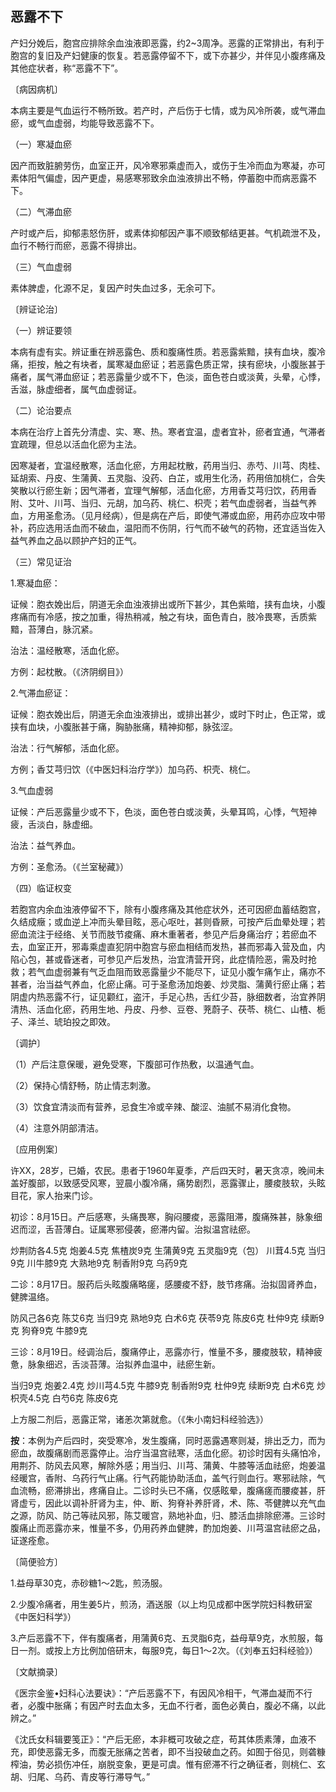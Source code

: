 ## 恶露不下

产妇分娩后，胞宫应排除余血浊液即恶露，约2~3周净。恶露的正常排出，有利于胞宫的复旧及产妇健康的恢复。若恶露停留不下，或下亦甚少，并伴见小腹疼痛及其他症状者，称“恶露不下”。

〔病因病机〕

本病主要是气血运行不畅所致。若产时，产后伤于七情，或为风冷所袭，或气滞血瘀，或气血虚弱，均能导致恶露不下。

（一）寒凝血瘀

因产而致脏腑劳伤，血室正开，风冷寒邪乘虚而入，或伤于生冷而血为寒凝，亦可素体阳气偏虚，因产更虚，易感寒邪致余血浊液排出不畅，停蓄胞中而病恶露不下。

（二）气滞血瘀

产时或产后，抑郁恚怒伤肝，或素体抑郁因产事不顺致郁结更甚。气机疏泄不及，血行不畅行而瘀，恶露不得排出。

（三）气血虚弱

素体脾虚，化源不足，复因产时失血过多，无余可下。

〔辨证论治〕

（一）辨证要领

本病有虚有实。辨证重在辨恶露色、质和腹痛性质。若恶露紫黯，挟有血块，腹冷痛，拒按，触之有块者，属寒凝血瘀证；若恶露色质正常，挟有瘀块，小腹胀甚于痛者，属气滞血瘀证；若恶露量少或不下，色淡，面色苍白或淡黄，头晕，心悸，舌滋，脉虚细者，属气血虚弱证。

（二）论治要点

本病在治疗上首先分清虚、实、寒、热。寒者宜温，虚者宜补，瘀者宜通，气滞者宜疏理，但总以活血化瘀为主法。

因寒凝者，宜温经散寒，活血化瘀，方用起枕散，药用当归、赤芍、川芎、肉桂、延胡索、丹皮、生蒲黄、五灵脂、没药、白芷，或用生化汤，药用倍加桃仁，合失笑散以行瘀生新；因气滞者，宜理气解郁，活血化瘀，方用香艾芎归饮，药用香附、艾叶、川芎、当归、元胡，加乌药、桃仁、枳壳；若气血虚弱者，当益气养血，方用圣愈汤。（见月经病），但是病在产后，即使气滞或血瘀，用药亦应攻中带补，药应选用活血而不破血，温阳而不伤阴，行气而不破气的药物，还宜适当佐入益气养血之品以顾护产妇的正气。

（三）常见证治

1.寒凝血瘀：

证候：胞衣娩出后，阴道无余血浊液排出或所下甚少，其色紫暗，挟有血块，小腹疼痛而有冷感，按之加重，得热稍减，触之有块，面色青白，肢冷畏寒，舌质紫黯，苔薄白，脉沉紧。

治法：温经散寒，活血化瘀。

方例：起枕散。（《济阴纲目》）

2.气滞血瘀证：

证候：胞衣娩出后，阴道无余血浊液排出，或排出甚少，或时下时止，色正常，或挟有血块，小腹胀甚于痛，胸胁胀痛，精神抑郁，脉弦涩。

治法：行气解郁，活血化瘀。

方例；香艾芎归饮（《中医妇科治疗学》）加乌药、枳壳、桃仁。

3.气血虚弱

证候：产后恶露量少或不下，色淡，面色苍白或淡黄，头晕耳鸣，心悸，气短神疲，舌淡白，脉虚细。

治法：益气养血。

方例：圣愈汤。（《兰室秘藏》）

（四）临证权变

若胞宫内余血浊液停留不下，除有小腹疼痛及其他症状外，还可因瘀血蓄结胞宫，久结成癥；或血逆上冲而头晕目眩，恶心呕吐，甚则昏厥，可按产后血晕处理；若瘀血流注于经络、关节而肢节痠痛、麻木重著者，参见产后身痛治疗；若瘀血不去，血室正开，邪毒乘虚直犯阴中胞宫与瘀血相结而发热，甚而邪毒入营及血，内陷心包，甚或昏迷者，可参见产后发热，治宜清营开窍，此症情险恶，需及时抢救；若气血虚弱兼有气乏血阻而致恶露量少不能尽下，证见小腹乍痛乍止，痛亦不甚者，治当益气养血，化瘀止痛。可于圣愈汤加炮姜、炒灵脂、蒲黄行瘀止痛；若阴虚内热恶露不行，证见颧红，盗汗，手足心热，舌红少苔，脉细数者，治宜养阴清热、活血化瘀，药用生地、丹皮、丹参、豆卷、茺蔚子、茯苓、桃仁、山楂、栀子、泽兰、琥珀投之即效。

〔调护〕

（1）产后注意保暖，避免受寒，下腹部可作热敷，以温通气血。

（2）保持心情舒畅，防止情志刺激。

（3）饮食宜清淡而有营养，忌食生冷或辛辣、酸涩、油腻不易消化食物。

（4）注意外阴部清洁。

〔应用例案〕

许XX，28岁，已婚，农民。患者于1960年夏季，产后四天时，暑天贪凉，晚间未盖好腹部，以致感受风寒，翌晨小腹冷痛，痛势剧烈，恶露骤止，腰痠肢软，头眩目花，家人抬来门诊。

初诊：8月15日。产后感寒，头痛畏寒，胸闷腰痠，恶露阻滞，腹痛殊甚，脉象细迟而涩，舌苔薄白。证属寒邪侵袭，瘀滞内留。治拟温宫祛瘀。

炒荆防各4.5克  炮姜4.5克  焦楂炭9克  生蒲黄9克  五灵脂9克（包）  川茸4.5克  当归9克  川牛膝9克  大熟地9克  制香附9克  乌药9克

二诊：8月17日。服药后头眩腹痛略瘥，感腰痠不舒，肢节疼痛。治拟固肾养血，健脾温络。

防风己各6克 陈艾6克  当归9克  熟地9克  白术6克  茯苓9克  陈皮6克  杜仲9克  续断9克  狗脊9克  牛膝9克

三诊：8月19日。经调治后，腹痛停止，恶露亦行，惟量不多，腰痠肢软，精神疲惫，脉象细迟，舌淡苔薄。治拟养血温中，祛瘀生新。

当归9克  炮姜2.4克  炒川芎4.5克  牛膝9克  制香附9克  杜仲9克  续断9克  白术6克  炒枳壳4.5克  白芍6克  陈皮6克

上方服二剂后，恶露正常，诸恙次第就愈。（《朱小南妇科经验选》）

**按**：本例为产后四时，突受寒冷，发生腹痛，同时恶露遇寒则凝，排出乏力，而为瘀血，故腹痛剧而恶露停止。治疗当温宫祛寒，活血化瘀。初诊时因有头痛怕冷，用荆芥、防风去风寒，解除外感；用当归、川芎、蒲黄、牛膝等活血祛瘀，炮姜温经暖宫，香附、乌药行气止痛。行气药能协助活血，盖气行则血行。寒邪祛除，气血流畅，瘀滞排出，疼痛自止。二诊时头已不痛，仅感眩晕，腹痛瘥而腰痠甚，肝肾虚亏，因此以调补肝肾为主，仲、断、狗脊补养肝肾，术、陈、苓健脾以充气血之源，防风、防己等祛风邪，陈艾暖宫，熟地补血，归、膝活血排除瘀滞。三诊时腹痛止而恶露亦来，惟量不多，仍用药养血健脾，酌加炮姜、川芎温宫祛瘀之品，证遂痊愈。

〔简便验方〕

1.益母草30克，赤砂糖1〜2匙，煎汤服。

2.少腹冷痛者，用生姜5片，煎汤，酒送服（以上均见成都中医学院妇科教研室《中医妇科学》）

3.产后恶露不下，伴有腹痛者，用蒲黄6克、五灵脂6克，益母草9克，水煎服，每日一剂。或按上方比例加倍研末，每服9克，每日1〜2次。（《刘奉五妇科经验》）

〔文献摘录〕

《医宗金鉴•妇科心法要诀》：“产后恶露不下，有因风冷相干，气滞血凝而不行者，必腹中胀痛；有因产时去血太多，无血不行者，面色必黄白，腹必不痛，以此辨之。”

《沈氏女科辑要笺正》：“产后无瘀，本非概可攻破之症，苟其体质素薄，血液不充，即使恶露无多，而腹无胀痛之苦者，即不当投破血之药。如囿于俗见，则砻糠榨油，势必损伤冲任，崩脱变象，更是可虞。惟有瘀滞不行之确征者，则桃仁、玄胡、归尾、乌药、青皮等行滞导气。”
